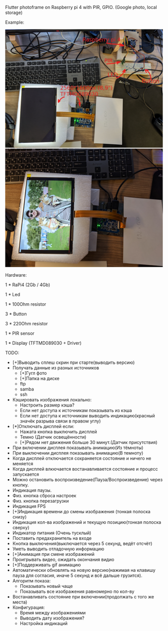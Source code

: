 Flutter photoframe on Raspberry pi 4 with PIR, GPIO. (Google photo, local storage)

Example:

![Proto1_1](https://raw.githubusercontent.com/DisDis/dslideshow/master/doc/images/proto1_1.jpg)
![Proto1_1](https://raw.githubusercontent.com/DisDis/dslideshow/master/doc/images/proto1_2.jpg)

Hardware:

1 * RaPi4 (2Gb / 4Gb)

1 * Led

1 * 100Ohm resistor

3 * Button

3 * 220Ohm resistor

1 * PIR sensor

1 * Display (TFTMD089030 + Driver)



TODO:

* [+]Выводить сплеш скрин при старте(выводить версию)
* Получать данные из разных источников
  * [+]Гугл фото
  * [+]Папка на диске
  * ftp
  * samba
  * ssh
* Кэшировать изображения локально:
  * Настроить размер кэша?
  * Если нет доступа к источникам показывать из кэша
  * Если нет доступа к источникам выводить индикацию(красный значёк разрыва связи в правом углу)
* [*]Отключать дисплей если:
  * Нажата кнопка выключить дисплей
  * Темно (Датчик освещённости)
  * [+]Рядом нет движения больше 30 минут.(Датчик присутствия)
* При включении дисплея показывать анимацию(Из тёмноты)
* При выключении дисплея показывать анимацию(В темноту)
* Когда дисплей отключается сохраняется состояние и ничего не меняется
* Когда дисплей влкючается востанавливается состояние и процесс запускается
* Можно остановить воспроизведение(Пауза/Воспроизведение) через кнопку.
* Индикация паузы.
* Физ. кнопка сброса настроек
* Физ. кнопка перезагрузки
* Индикация FPS
* [+]Индикация времени до смены изображения (тонкая полоска снизу)
* Индикация кол-ва изображений и текущую позицию(тонкая полоска сверху)
* Индикатор питания (Очень тусклый)
* Поставить предахранитель на входе
* Кнопка выключения(выключается через 5 секунд, ведёт отсчёт)
* Уметь выводить отладочную информацию
* [+]Анимация при смене изображений
* Проигрывать видео, ожидать окончания видио
* [+]Поддерживать gif анимацию
* Автоматически обновлять на новую версию(нажимая на клавишу пауза для согласия, иначе 5 секунд и всё дальше грузится).
* Алгоритм показа:
  * Показывать новый чаще
  * Показывать все изображения равномерно по кол-ву
* Востанавливать состояние при включении(продолжать с того же места)
* Конфигурация:
  * Время между изображениями
  * Выводить дату изображения?
  * Настройка индикаций
